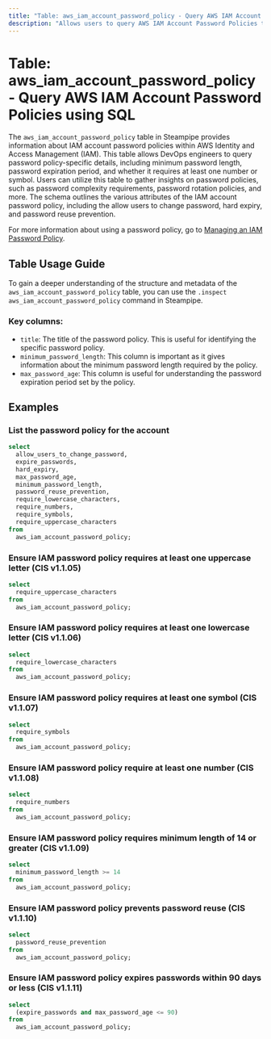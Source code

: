 ```yaml
---
title: "Table: aws_iam_account_password_policy - Query AWS IAM Account Password Policies using SQL"
description: "Allows users to query AWS IAM Account Password Policies to gain insights about password policy details such as minimum password length, password expiration period, and whether it requires at least one number or symbol."
---
```


# Table: aws_iam_account_password_policy - Query AWS IAM Account Password Policies using SQL

The `aws_iam_account_password_policy` table in Steampipe provides information about IAM account password policies within AWS Identity and Access Management (IAM). This table allows DevOps engineers to query password policy-specific details, including minimum password length, password expiration period, and whether it requires at least one number or symbol. Users can utilize this table to gather insights on password policies, such as password complexity requirements, password rotation policies, and more. The schema outlines the various attributes of the IAM account password policy, including the allow users to change password, hard expiry, and password reuse prevention.

For more information about using a password policy, go to [Managing an IAM Password Policy](https://docs.aws.amazon.com/IAM/latest/UserGuide/Using_ManagingPasswordPolicies.html).

## Table Usage Guide

To gain a deeper understanding of the structure and metadata of the `aws_iam_account_password_policy` table, you can use the `.inspect aws_iam_account_password_policy` command in Steampipe.

### Key columns:

- `title`: The title of the password policy. This is useful for identifying the specific password policy.
- `minimum_password_length`: This column is important as it gives information about the minimum password length required by the policy.
- `max_password_age`: This column is useful for understanding the password expiration period set by the policy.

## Examples


### List the password policy for the account
```sql
select
  allow_users_to_change_password,
  expire_passwords,
  hard_expiry,
  max_password_age,
  minimum_password_length,
  password_reuse_prevention,
  require_lowercase_characters,
  require_numbers,
  require_symbols,
  require_uppercase_characters
from
  aws_iam_account_password_policy;
```

### Ensure IAM password policy requires at least one uppercase letter (CIS v1.1.05)
```sql
select
  require_uppercase_characters
from
  aws_iam_account_password_policy;
```

### Ensure IAM password policy requires at least one lowercase letter (CIS v1.1.06)
```sql
select
  require_lowercase_characters
from
  aws_iam_account_password_policy;
```

### Ensure IAM password policy requires at least one symbol (CIS v1.1.07)
```sql
select
  require_symbols
from
  aws_iam_account_password_policy;
```

### Ensure IAM password policy require at least one number (CIS v1.1.08)
```sql
select
  require_numbers
from
  aws_iam_account_password_policy;
```

### Ensure IAM password policy requires minimum length of 14 or greater (CIS v1.1.09)
```sql
select
  minimum_password_length >= 14
from
  aws_iam_account_password_policy;
```

### Ensure IAM password policy prevents password reuse (CIS v1.1.10)
```sql
select
  password_reuse_prevention
from
  aws_iam_account_password_policy;
```

### Ensure IAM password policy expires passwords within 90 days or less (CIS v1.1.11)
```sql
select
  (expire_passwords and max_password_age <= 90)
from
  aws_iam_account_password_policy;
```